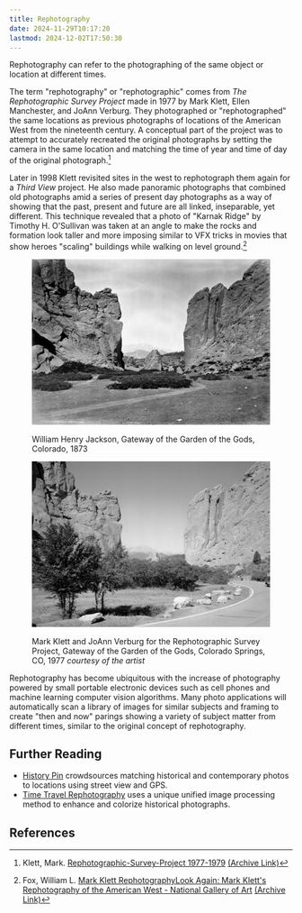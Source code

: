 ```yaml
---
title: Rephotography
date: 2024-11-29T10:17:20
lastmod: 2024-12-02T17:50:30
---
```


Rephotography can refer to the photographing of the same object or location at different times.

The term "rephotography" or "rephotographic" comes from _The Rephotographic Survey Project_ made in 1977 by Mark Klett, Ellen Manchester, and JoAnn Verburg. They photographed or "rephotographed" the same locations as previous photographs of locations of the American West from the nineteenth century. A conceptual part of the project was to attempt to accurately recreated the original photographs by setting the camera in the same location and matching the time of year and time of day of the original photograph.[^klett-rephotography]

Later in 1998 Klett revisited sites in the west to rephotograph them again for a _Third View_ project. He also made panoramic photographs that combined old photographs amid a series of present day photographs as a way of showing that the past, present and future are all linked, inseparable, yet different. This technique revealed that a photo of "Karnak Ridge" by Timothy H. O'Sullivan was taken at an angle to make the rocks and formation look taller and more imposing similar to VFX tricks in movies that show heroes "scaling" buildings while walking on level ground.[^fox-third-view]

<div class="gallery-grid">
<figure>

[![William Henry Jackson Gateway of the Garden of the Gods](./attachments/William-Henry-Jackson_Gateway-of-the-Garden-of-the-Gods_Colorado-1873.jpg)](./attachments/William-Henry-Jackson_Gateway-of-the-Garden-of-the-Gods_Colorado-1873.jpg)

<figcaption>

William Henry Jackson, Gateway of the Garden of the Gods, Colorado, 1873

</figcaption>
</figure>

<figure>

[![Mark Klett and JoAnn Verburg for the Rephotographic Survey Project, Gateway of the Garden of the Gods](./attachments/Mark-Klett-and-JoAnn-Verburg_Gateway-of-the-Garden-of-the-Gods_Colorado-Springs_CO_1977.jpg)](./attachments/Mark-Klett-and-JoAnn-Verburg_Gateway-of-the-Garden-of-the-Gods_Colorado-Springs_CO_1977.jpg)

<figcaption>

Mark Klett and JoAnn Verburg for the Rephotographic Survey Project, Gateway of the Garden of the Gods, Colorado Springs, CO, 1977 _courtesy of the artist_

</figcaption>
</figure>
</div>

Rephotography has become ubiquitous with the increase of photography powered by small portable electronic devices such as cell phones and machine learning computer vision algorithms. Many photo applications will automatically scan a library of images for similar subjects and framing to create "then and now" parings showing a variety of subject matter from different times, similar to the original concept of rephotography.

## Further Reading

- [History Pin](https://www.historypin.org/en/) crowdsources matching historical and contemporary photos to locations using street view and GPS.
- [Time Travel Rephotography](https://github.com/Time-Travel-Rephotography/Time-Travel-Rephotography.github.io) uses a unique unified image processing method to enhance and colorize historical photographs.

## References

[^klett-rephotography]: Klett, Mark. [Rephotographic-Survey-Project 1977-1979](https://www.markklett.com/projects/rephotographic-survey-project) [(Archive Link)](https://web.archive.org/web/20241129152939/https://www.markklett.com/projects/rephotographic-survey-project)
[^fox-third-view]: Fox, William L. [Mark Klett RephotographyLook Again: Mark Klett's Rephotography of the American West - National Gallery of Art](https://www.nga.gov/stories/west-to-east/mark-klett-rephotography-american-west.html) [(Archive Link)](https://web.archive.org/web/20241006091839/https://www.nga.gov/stories/west-to-east/mark-klett-rephotography-american-west.html)
